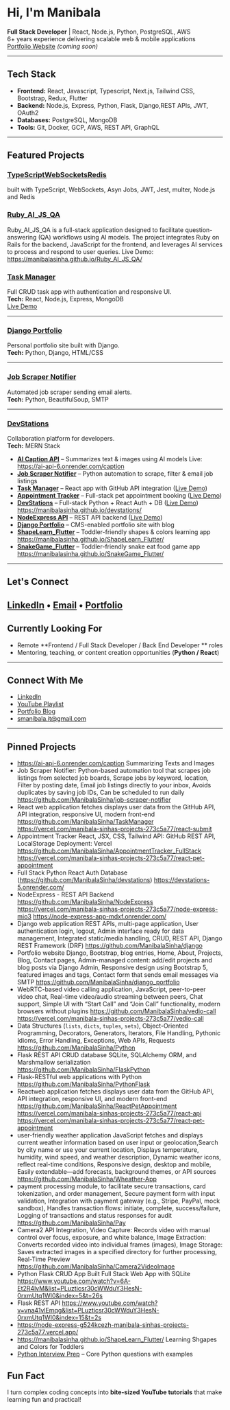 # Hi, I'm Manibala 

 **Full Stack Developer** | React, Node.js, Python, PostgreSQL, AWS  
 6+ years experience delivering scalable web & mobile applications  
 [Portfolio Website](https://your-portfolio-link.com) *(coming soon)*

---

##  Tech Stack
- **Frontend:** React, Javascript, Typescript, Next.js, Tailwind CSS, Bootstrap, Redux, Flutter
- **Backend:** Node.js, Express, Python, Flask, Django,REST APIs, JWT, OAuth2
- **Databases:** PostgreSQL, MongoDB
- **Tools:** Git, Docker, GCP, AWS, REST API, GraphQL

---

##  Featured Projects
### [TypeScriptWebSocketsRedis](https://github.com/ManibalaSinha/TypeScriptWebScoketsRedis)
built with TypeScript, WebSockets, Asyn Jobs, JWT, Jest, multer, Node.js and Redis
### [Ruby_AI_JS_QA](https://github.com/ManibalaSinha/Ruby_AI_JS_QA)

Ruby_AI_JS_QA is a full-stack application designed to facilitate question-answering (QA) workflows using AI models. The project integrates Ruby on Rails for the backend, JavaScript for the frontend, and leverages AI services to process and respond to user queries.
Live Demo: https://manibalasinha.github.io/Ruby_AI_JS_QA/

### [Task Manager](https://github.com/ManibalaSinha/TaskManager)
Full CRUD task app with authentication and responsive UI.  
**Tech:** React, Node.js, Express, MongoDB  
 [Live Demo](https://taskmanager-demo-link.com)

---

### [Django Portfolio](https://github.com/ManibalaSinha/django_portfolio)
Personal portfolio site built with Django.  
**Tech:** Python, Django, HTML/CSS

---

### [Job Scraper Notifier](https://github.com/ManibalaSinha/job-scraper-notifier)
Automated job scraper sending email alerts.  
**Tech:** Python, BeautifulSoup, SMTP

---

### [DevStations](https://github.com/ManibalaSinha/devstations)
Collaboration platform for developers.  
**Tech:** MERN Stack

* **[AI Caption API](https://ai-api-6.onrender.com/caption)** – Summarizes text & images using AI models Live: https://ai-api-6.onrender.com/caption
* **[Job Scraper Notifier](https://github.com/ManibalaSinha/job-scraper-notifier)** – Python automation to scrape, filter & email job listings
* **[Task Manager](https://github.com/ManibalaSinha/TaskManager)** – React app with GitHub API integration ([Live Demo](https://vercel.com/manibala-sinhas-projects-273c5a77/react-submit))
* **[Appointment Tracker](https://github.com/ManibalaSinha/AppointmentTracker_FullStack)** – Full-stack pet appointment booking ([Live Demo](https://vercel.com/manibala-sinhas-projects-273c5a77/react-pet-appointment))
* **[DevStations](https://github.com/ManibalaSinha/devstations)** – Full-stack Python + React Auth + DB ([Live Demo](https://devstations-5.onrender.com/)) https://manibalasinha.github.io/devstations/ 
* **[NodeExpress API](https://github.com/ManibalaSinha/NodeExpress)** – REST API backend ([Live Demo](https://node-express-app-mdxf.onrender.com/))
* **[Django Portfolio](https://github.com/ManibalaSinha/django_portfolio)** – CMS-enabled portfolio site with blog
* **[ShapeLearn\_Flutter](https://manibalasinha.github.io/ShapeLearn_Flutter/)** – Toddler-friendly shapes & colors learning app https://manibalasinha.github.io/ShapeLearn_Flutter/
* **[SnakeGame\_Flutter](https://manibalasinha.github.io/SnakeGame_Flutter/)** – Toddler-friendly snake eat food game app https://manibalasinha.github.io/SnakeGame_Flutter/

---
## Let's Connect
[LinkedIn](https://linkedin.com/in/your-link) • [Email](mailto:youremail@example.com) • [Portfolio](https://your-portfolio-link.com)
---

##  Currently Looking For

* Remote **Frontend / Full Stack Developer / Back End Developer ** roles
* Mentoring, teaching, or content creation opportunities (**Python / React**)

---

##  Connect With Me

* [LinkedIn](https://www.linkedin.com/in/manibala-sinha)
* [YouTube Playlist](https://www.youtube.com/playlist?list=PLuzticsr30cWWduY3HesN-0rxmUtq1WI0)
* [Portfolio Blog](https://devstations.blogspot.com/)
*  [smanibala.it@gmail.com](mailto:smanibala.it@gmail.com)

---

##  Pinned Projects
- https://ai-api-6.onrender.com/caption Summarizing Texts and Images
- Job Scraper Notifier: Python-based automation tool that scrapes job listings from selected job boards, Scrape jobs by keyword, location, Filter by posting date, Email job listings directly to your inbox, Avoids duplicates by saving job IDs, Can be scheduled to run daily  https://github.com/ManibalaSinha/job-scraper-notifier
- React web application fetches displays user data from the GitHub API, API integration, responsive UI, modern front-end https://github.com/ManibalaSinha/TaskManager https://vercel.com/manibala-sinhas-projects-273c5a77/react-submit
- Appointment Tracker React, JSX, CSS, Tailwind API: GitHub REST API, LocalStorage Deployment: Vercel https://github.com/ManibalaSinha/AppointmentTracker_FullStack https://vercel.com/manibala-sinhas-projects-273c5a77/react-pet-appointment
- Full Stack Python React Auth Database (https://github.com/ManibalaSinha/devstations) https://devstations-5.onrender.com/
- NodeExpress - REST API Backend https://github.com/ManibalaSinha/NodeExpress https://vercel.com/manibala-sinhas-projects-273c5a77/node-express-mio3 https://node-express-app-mdxf.onrender.com/
- Django web application REST APIs, multi-page application, User authentication login, logout, Admin interface ready for data management, Integrated static/media handling, CRUD, REST API, Django REST Framework (DRF) https://github.com/ManibalaSinha/django
- Portfolio website Django, Bootstrap, blog entries, Home, About, Projects, Blog, Contact pages, Admin-managed content: add/edit projects and blog posts via Django Admin, Responsive design using Bootstrap 5, featured images and tags, Contact form that sends email   messages via SMTP https://github.com/ManibalaSinha/django_portfolio
- WebRTC-based video calling application, JavaScript, peer-to-peer video chat, Real-time video/audio streaming between peers, Chat support, Simple UI with “Start Call” and “Join Call” functionality, modern browsers without plugins https://github.com/ManibalaSinha/vedio-call https://vercel.com/manibala-sinhas-projects-273c5a77/vedio-call
- Data Structures (`lists`, `dicts`, `tuples`, `sets`), Object-Oriented Programming, Decorators, Generators, Iterators, File Handling, Pythonic Idioms, Error Handling, Exceptions, Web APIs, Requests https://github.com/ManibalaSinha/Python
- Flask REST API CRUD database SQLite, SQLAlchemy ORM, and Marshmallow serialization https://github.com/ManibalaSinha/FlaskPython
- Flask-RESTful web applications with Python https://github.com/ManibalaSinha/PythonFlask
- Reactweb application fetches displays user data from the GitHub API, API integration, responsive UI, and modern front-end https://github.com/ManibalaSinha/ReactPetAppointment https://vercel.com/manibala-sinhas-projects-273c5a77/react-api https://vercel.com/manibala-sinhas-projects-273c5a77/react-pet-appointment
- user-friendly weather application JavaScript fetches and displays current weather information based on user input or geolocation,Search by city name or use your current location, Displays temperature, humidity, wind speed, and weather description, Dynamic weather icons, reflect real-time conditions, Responsive design, desktop and mobile, Easily extendable—add forecasts, background themes, or API sources https://github.com/ManibalaSinha/Wheather-App
- payment processing module, to facilitate secure transactions, card tokenization, and order management, Secure payment form with input validation, Integration with payment gateway (e.g., Stripe, PayPal, mock sandbox), Handles transaction flows: initiate, complete, success/failure, Logging of transactions and status responses for audit https://github.com/ManibalaSinha/Pay
- Camera2 API Integration, Video Capture: Records video with manual control over focus, exposure, and white balance, Image Extraction: Converts recorded video into individual frames (images), Image Storage: Saves extracted images in a specified directory for further processing, Real-Time Preview https://github.com/ManibalaSinha/Camera2VideoImage
- Python Flask CRUD App Built Full Stack Web App with SQLite https://www.youtube.com/watch?v=6A-Et2R4lvM&list=PLuzticsr30cWWduY3HesN-0rxmUtq1WI0&index=5&t=26s
- Flask REST API https://www.youtube.com/watch?v=vna41vlEmqg&list=PLuzticsr30cWWduY3HesN-0rxmUtq1WI0&index=15&t=2s
- https://node-express-g524kcezh-manibala-sinhas-projects-273c5a77.vercel.app/
-  https://manibalasinha.github.io/ShapeLearn_Flutter/ Learning Shgapes and Colors for Toddlers
- [ Python Interview Prep](https://github.com/ManibalaSinha/Python-Interview) – Core Python questions with examples


##  Fun Fact

I turn complex coding concepts into **bite-sized YouTube tutorials** that make learning fun and practical!
